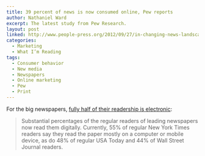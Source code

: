 ```yaml
---
title: 39 percent of news is now consumed online, Pew reports
author: Nathaniel Ward
excerpt: The latest study from Pew Research.
layout: post
linked: http://www.people-press.org/2012/09/27/in-changing-news-landscape-even-television-is-vulnerable/
categories:
  - Marketing
  - What I’m Reading
tags:
  - Consumer behavior
  - New media
  - Newspapers
  - Online marketing
  - Pew
  - Print
---
```

For the big newspapers, [fully half of their readership is electronic][1]:

> Substantial percentages of the regular readers of leading newspapers now read them digitally. Currently, 55% of regular New York Times readers say they read the paper mostly on a computer or mobile device, as do 48% of regular USA Today and 44% of Wall Street Journal readers.

 [1]: http://pewresearch.org/databank/dailynumber/?NumberID=1604